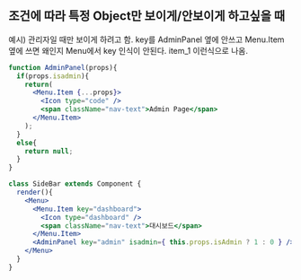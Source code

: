## 조건에 따라 특정 Object만 보이게/안보이게 하고싶을 때
예시) 관리자일 때만 보이게 하려고 함.
key를 AdminPanel 옆에 안쓰고 Menu.Item 옆에 쓰면 왜인지 Menu에서 key 인식이 안된다. item_1 이런식으로 나옴.
```jsx
function AdminPanel(props){
  if(props.isadmin){
    return(
      <Menu.Item {...props}>
        <Icon type="code" />
        <span className="nav-text">Admin Page</span>
      </Menu.Item>
    );
  }
  else{
    return null;
  }
}

class SideBar extends Component {
  render(){
    <Menu>
      <Menu.Item key="dashboard">
        <Icon type="dashboard" />
        <span className="nav-text">대시보드</span>
      </Menu.Item>
      <AdminPanel key="admin" isadmin={ this.props.isAdmin ? 1 : 0 } />
    </Menu>
  }
}
```
